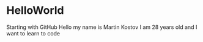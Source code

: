 # HelloWorld
Starting with GitHub
Hello my name is Martin Kostov
I am 28 years old and I want to learn to code
